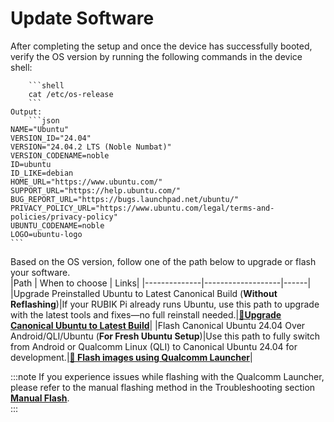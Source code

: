 # Update Software

After completing the setup and once the device has successfully booted, verify the OS version by running the following commands in the device shell:

        ```shell
        cat /etc/os-release 
        ```
    Output: 
        ```json
    NAME="Ubuntu"
    VERSION_ID="24.04"
    VERSION="24.04.2 LTS (Noble Numbat)"
    VERSION_CODENAME=noble
    ID=ubuntu
    ID_LIKE=debian
    HOME_URL="https://www.ubuntu.com/"
    SUPPORT_URL="https://help.ubuntu.com/"
    BUG_REPORT_URL="https://bugs.launchpad.net/ubuntu/"
    PRIVACY_POLICY_URL="https://www.ubuntu.com/legal/terms-and-policies/privacy-policy"
    UBUNTU_CODENAME=noble
    LOGO=ubuntu-logo
    ```

Based on the OS version, follow one of the path below to upgrade or flash your software.  
|Path          | When to choose           | Links|
|--------------|-------------------|------|
|Upgrade Preinstalled Ubuntu to Latest Canonical Build (**Without Reflashing**)|If your RUBIK Pi already runs Ubuntu, use this path to upgrade with the latest tools and fixes—no full reinstall needed.|[**🔗Upgrade Canonical Ubuntu to Latest Build**](../3.Update-Software/3.1.upgrade-ubuntu.md)|
|Flash Canonical Ubuntu 24.04 Over Android/QLI/Ubuntu (**For Fresh Ubuntu Setup**)|Use this path to fully switch from Android or Qualcomm Linux (QLI) to Canonical Ubuntu 24.04 for development.|<a href='/rubik-pi-3/en/docs/rubik-pi-3-user-manual/1.0.0-u/Update-Software/3.2.Flash-using-Qualcomm-Launcher' target='_blank'>**🔗 Flash images using Qualcomm Launcher**</a>|


:::note
If you experience issues while flashing with the Qualcomm Launcher, please refer to the manual flashing method in the Troubleshooting section [**Manual Flash**](../11.Troubleshooting/11.1.flash-over-android.md).  
:::